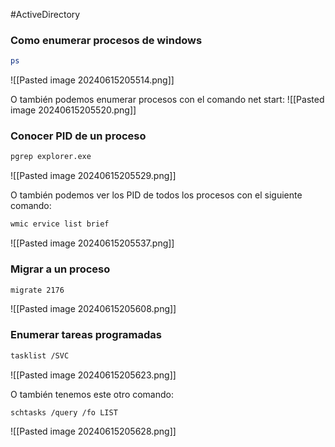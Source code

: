 #ActiveDirectory 
### Como enumerar procesos de windows
```bash
ps
```

![[Pasted image 20240615205514.png]]

O también podemos enumerar procesos con el comando net start:
![[Pasted image 20240615205520.png]]
### Conocer PID de un proceso
```bash
pgrep explorer.exe
```

![[Pasted image 20240615205529.png]]

O también podemos ver los PID de todos los procesos con el siguiente comando:
```bash
wmic ervice list brief
```

![[Pasted image 20240615205537.png]]
### Migrar a un proceso
```bash
migrate 2176
```

![[Pasted image 20240615205608.png]]
### Enumerar tareas programadas

```bash
tasklist /SVC
```

![[Pasted image 20240615205623.png]]

O también tenemos este otro comando:
```bash
schtasks /query /fo LIST
```

![[Pasted image 20240615205628.png]]